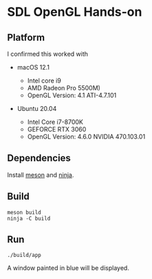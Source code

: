 # SDL OpenGL Hands-on

## Platform

I confirmed this worked with

- macOS 12.1
  - Intel core i9
  - AMD Radeon Pro 5500M)
  - OpenGL Version: 4.1 ATI-4.7.101

- Ubuntu 20.04
  - Intel Core i7-8700K
  - GEFORCE RTX 3060
  - OpenGL Version: 4.6.0 NVIDIA 470.103.01

## Dependencies

Install [meson](https://mesonbuild.com/index.html) and [ninja](https://ninja-build.org/).

## Build

```shell
meson build
ninja -C build
```

## Run

```shell
./build/app
```

A window painted in blue will be displayed.
